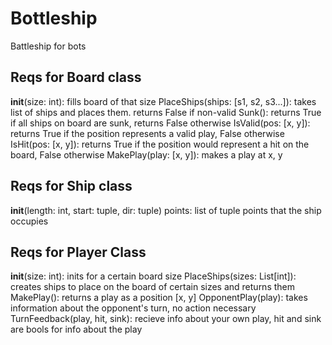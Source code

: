 # Bottleship
 Battleship for bots

## Reqs for Board class
 __init__(size: int): fills board of that size
 PlaceShips(ships: [s1, s2, s3...]): takes list of ships and places them. returns False if non-valid
 Sunk(): returns True if all ships on board are sunk, returns False otherwise
 IsValid(pos: [x, y]): returns True if the position represents a valid play, False otherwise
 IsHit(pos: [x, y]): returns True if the position would represent a hit on the board, False otherwise
 MakePlay(play: [x, y]): makes a play at x, y

## Reqs for Ship class
__init__(length: int, start: tuple, dir: tuple)
points: list of tuple points that the ship occupies

## Reqs for Player Class
 __init__(size: int): inits for a certain board size
 PlaceShips(sizes: List[int]): creates ships to place on the board of certain sizes and returns them
 MakePlay(): returns a play as a position [x, y]
 OpponentPlay(play): takes information about the opponent's turn, no action necessary
 TurnFeedback(play, hit, sink): recieve info about your own play, hit and sink are bools for info about the play
 
